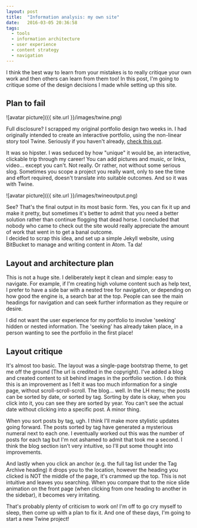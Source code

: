 ```yaml
---
layout: post
title:  "Information analysis: my own site"
date:   2016-03-05 20:36:58
tags:
  - tools
  - information architecture
  - user experience
  - content strategy
  - navigation
---
```


I think the best way to learn from your mistakes is to really critique your own work and then others can learn from them too! In this post, I'm going to critique some of the design decisions I made while setting up this site.

## Plan to fail
![avatar picture]({{ site.url }}/images/twine.png)

Full disclosure? I scrapped my original portfolio design two weeks in. I had originally intended to create an interactive portfolio, using the non-linear story tool Twine. Seriously if you haven't already, [check this out](https://twinery.org/).

It was so hipster. I was seduced by how "unique" it would be, an interactive, clickable trip through my career! You can add pictures and music, or links, video... except you can't. Not really. Or rather, not without some serious slog. Sometimes you scope a project you really want, only to see the time and effort required, doesn't translate into suitable outcomes. And so it was with Twine.

![avatar picture]({{ site.url }}/images/twineoutput.png)

See? That's the final output in its most basic form. Yes, you can fix it up and make it pretty, but sometimes it's better to admit that you need a better solution rather than continue flogging that dead horse. I concluded that nobody who came to check out the site would really appreciate the amount of work that went in to get a banal outcome.   
I decided to scrap this idea, and set up a simple Jekyll website, using BitBucket to manage and writing content in Atom. Ta da!

## Layout and architecture plan
This is not a huge site. I deliberately kept it clean and simple: easy to navigate. For example, if I'm creating high volume content such as help text, I prefer to have a side bar with a nested tree for navigation, or depending on how good the engine is, a search bar at the top. People can see the main headings for navigation and can seek further information as they require or desire.

I did not want the user experience for my portfolio to involve 'seeking' hidden or nested information. The 'seeking' has already taken place, in a person wanting to see the portfolio in the first place!

## Layout critique
It's almost too basic. The layout was a single-page bootstrap theme, to get me off the ground (The url is credited in the copyright). I've added a blog and created content to sit behind images in the portfolio section. I do think this is an improvement as I felt it was too much information for a single page, without scroll-scroll-scroll. The blog... well. In the LH menu; the posts can be sorted by date, or sorted by tag. Sorting by date is okay, when you click into it, you can see they are sorted by year. You can't see the actual date without clicking into a specific post. A minor thing.

When you sort posts by tag, ugh. I think I'll make more stylistic updates going forward. The posts sorted by tag have generated a mysterious numeral next to each one. I eventually worked out this was the number of posts for each tag but I'm not ashamed to admit that took me a second. I think the blog section isn't very intuitive, so I'll put some thought into improvements.

And lastly when you click an anchor (e.g. the full tag list under the Tag Archive heading) it drops you to the location, however the heading you clicked is NOT the middle of the page, it's crammed up the top. This is not intuitive and leaves you searching. When you compare that to the nice slide animation on the front page (when clicking from one heading to another in the sidebar), it becomes very irritating.

That's probably plenty of criticism to work on! I'm off to go cry myself to sleep, then come up with a plan to fix it. And one of these days, I'm going to start a new Twine project!

